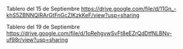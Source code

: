 Tablero del 15 de Septiembre https://drive.google.com/file/d/11Gn_-khS5ZBNNQIRArGtFnGcZIKzkKeF/view?usp=sharing

Tablero del 19 de Septiembre https://drive.google.com/file/d/1oRehgvwSvFt8eEZrQdDtfNLBNv-uf98r/view?usp=sharing
